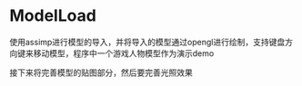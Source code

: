 # ModelLoad

使用assimp进行模型的导入，并将导入的模型通过opengl进行绘制，支持键盘方向键来移动模型，程序中一个游戏人物模型作为演示demo

接下来将完善模型的贴图部分，然后要完善光照效果
